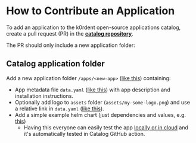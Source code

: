 # How to Contribute an Application

To add an application to the k0rdent open-source applications catalog, create a pull request (PR) in the **[catalog repository](https://github.com/k0rdent/catalog)**.

The PR should only include a new application folder:

## Catalog application folder
Add a new application folder `/apps/<new-app>` ([like this](https://github.com/k0rdent/catalog/tree/main/apps/dapr)) containing:

- App metadata file `data.yaml` ([like this](https://github.com/k0rdent/catalog/blob/main/apps/dapr/data.yaml)) with app description
  and installation instructions.
- Optionally add logo to `assets` folder (`assets/my-some-logo.png`) and use a relative link in `data.yaml` ([like this](https://github.com/k0rdent/catalog/blob/main/apps/dapr/data.yaml#L5)).
- Add a simple example helm chart (just dependencies and values, e.g. [this](https://github.com/k0rdent/catalog/tree/main/apps/dapr/example))
  - Having this everyone can easily test the app [locally or in cloud](https://github.com/k0rdent/catalog/blob/main/docs/testing.md) and it's automatically tested in Catalog GitHub action.
